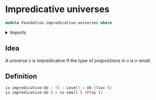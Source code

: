 # Impredicative universes

```agda
module foundation.impredicative-universes where
```

<details><summary>Imports</summary>

```agda
open import foundation-core.propositions
open import foundation-core.small-types
open import foundation-core.universe-levels
```

</details>

## Idea

A universe `U` is impredicative if the type of propositions in `U` is `U`-small.

## Definition

```agda
is-impredicative-UU : (l : Level) → UU (lsuc l)
is-impredicative-UU l = is-small l (Prop l)
```
